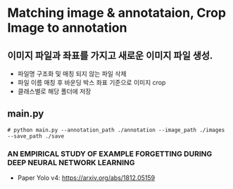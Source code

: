 # Matching image & annotataion, Crop Image to annotation
## 이미지 파일과 좌표를 가지고 새로운 이미지 파일 생성.
* 파일명 구조화 및 매칭 되지 않는 파일 삭제
* 파일 이름 매칭 후 바운딩 박스 좌표 기준으로 이미지 crop
* 클래스별로 해당 폴더에 저장

## main.py
``` 
# python main.py --annotation_path ./annotation --image_path ./images --save_path ./save
``` 

### AN EMPIRICAL STUDY OF EXAMPLE FORGETTING DURING DEEP NEURAL NETWORK LEARNING
- Paper Yolo v4: https://arxiv.org/abs/1812.05159

